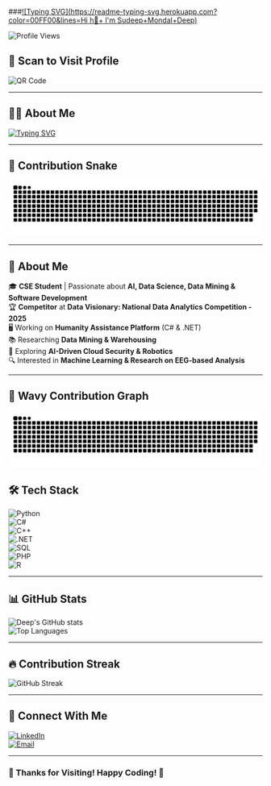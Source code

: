 ###[![Typing SVG](https://readme-typing-svg.herokuapp.com?color=00FF00&lines=Hi h🥂+ I'm Sudeep+Mondal+Deep)](https://git.io/typing-svg)

![Profile Views](https://komarev.com/ghpvc/?username=sudeepmondal&color=blue)

## 📱 Scan to Visit Profile  
![QR Code](https://api.qrserver.com/v1/create-qr-code/?size=150x150&data=https://github.com/sudeepmondal)  

---

## 👨‍💻 About Me  
[![Typing SVG](https://readme-typing-svg.herokuapp.com?color=00FF00&lines=CSE+Student;AI+%26+Data+Science+Enthusiast;Software+Developer)](https://git.io/typing-svg)

---


## 🐍 Contribution Snake  

![Contribution Snake](https://github.com/sudeepmondal/sudeepmondal/blob/main/github-contribution-grid-snake-dark.svg?short_path=2a4c5e6)


---
## 🚀 About Me  
🎓 **CSE Student** | Passionate about **AI, Data Science, Data Mining & Software Development**  
🏆 **Competitor** at **Data Visionary: National Data Analytics Competition - 2025**  
🖥️ Working on **Humanity Assistance Platform** (C# & .NET)  
📚 Researching **Data Mining & Warehousing**  
🤖 Exploring **AI-Driven Cloud Security & Robotics**  
🔍 Interested in **Machine Learning & Research on EEG-based Analysis**  

---

## 🌊 Wavy Contribution Graph  
![Wavy Contribution](https://github.com/sudeepmondal/sudeepmondal/blob/output/wavy.svg)


## 🛠️ Tech Stack  

![Python](https://img.shields.io/badge/-Python-3776AB?style=flat&logo=python&logoColor=white)  
![C#](https://img.shields.io/badge/-C%23-239120?style=flat&logo=c-sharp&logoColor=white)  
![C++](https://img.shields.io/badge/-C++-00599C?style=flat&logo=c%2B%2B&logoColor=white)  
![.NET](https://img.shields.io/badge/-.NET-5C2D91?style=flat&logo=dotnet&logoColor=white)  
![SQL](https://img.shields.io/badge/-SQL-4479A1?style=flat&logo=mysql&logoColor=white)  
![PHP](https://img.shields.io/badge/-PHP-777BB4?style=flat&logo=php&logoColor=white)  
![R](https://img.shields.io/badge/-R-276DC3?style=flat&logo=r&logoColor=white)  

---

## 📊 GitHub Stats  

![Deep's GitHub stats](https://github-readme-stats.vercel.app/api?username=sudeepmondal&show_icons=true&theme=radical)  
![Top Languages](https://github-readme-stats.vercel.app/api/top-langs/?username=sudeepmondal&layout=compact&theme=radical)  

---

## 🔥 Contribution Streak  

![GitHub Streak](https://streak-stats.demolab.com/?user=sudeepmondal&theme=radical)  

---


## 🤝 Connect With Me  

[![LinkedIn](https://img.shields.io/badge/-LinkedIn-0077B5?style=flat&logo=linkedin&logoColor=white)](https://www.linkedin.com/in/smdeep/)  
[![Email](https://img.shields.io/badge/-Email-D14836?style=flat&logo=gmail&logoColor=white)](mailto:smdeep137@gmail.com)  

---

### 🎉 Thanks for Visiting! Happy Coding! 🚀
